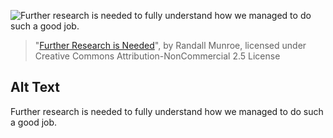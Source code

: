 ![Further research is needed to fully understand how we managed to do such a good job.](https://imgs.xkcd.com/comics/further_research_is_needed.png)
> "[Further Research is Needed](https://xkcd.com/2268/)", by Randall Munroe, licensed under Creative Commons Attribution-NonCommercial 2.5 License

## Alt Text
Further research is needed to fully understand how we managed to do such a good job.
